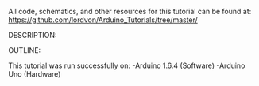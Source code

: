 

All code, schematics, and other resources for this tutorial can be found at: https://github.com/lordvon/Arduino_Tutorials/tree/master/

DESCRIPTION:



OUTLINE:



This tutorial was run successfully on:
-Arduino 1.6.4 (Software)
-Arduino Uno (Hardware)